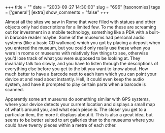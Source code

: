 +++
title = ""
date = "2003-09-27 14:30:00"
slug = "696"
[taxonomies]
tags = ['general']
[extra]
show_comments = "false"
+++

Almost all the sites we saw in Rome that were filled with statues and other objects only had descriptions for a limited few. To me these are screaming out for investment in a mobile technology, something like a PDA with a built-in barcode reader maybe. Some of the museums had personal audio systems (like a basic CD walkman) which you got by placing a deposit when you entered the museum, but you could only really use these when you were in rooms or museums with relatively few things to see, otherwise you’d lose track of what you were supposed to be looking at. They invariably talk too slowly, and you have to listen through the descriptions of everything else before you get to the bit you want to know about. How much better to have a barcode next to each item which you can point your device at and read about instantly. Hell, it could even keep the audio system, and have it prompted to play certain parts when a barcode is scanned.

Apparently some art museums do something similar with GPS systems, where your device detects your current location and displays a small map of what’s around you, and what each piece is. The closer you get to a particular item, the more it displays about it. This is also a great idea, but seems to be better suited to art galleries than to the museums where you could have twenty pieces within a metre of each other.

